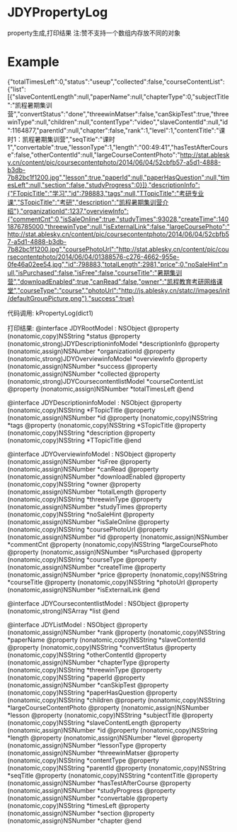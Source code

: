 # JDYPropertyLog
property生成,打印结果
注:赞不支持一个数组内存放不同的对象
# Example
{"totalTimesLeft":0,"status":"useup","collected":false,"courseContentList":{"list":[{"slaveContentLength":null,"paperName":null,"chapterType":0,"subjectTitle":"凯程暑期集训营","convertStatus":"done","threewinMatser":false,"canSkipTest":true,"threewinType":null,"children":null,"contentType":"video","slaveContentId":null,"id":1164877,"parentId":null,"chapter":false,"rank":1,"level":1,"contentTitle":"课时1：凯程暑期集训营","seqTitle":"课时1","convertable":true,"lessonType":1,"length":"00:49:41","hasTestAfterCourse":false,"otherContentId":null,"largeCourseContentPhoto":"http://stat.ablesky.cn/content/pic/coursecontentphoto/2014/06/04/52cbfb57-a5d1-4888-b3db-7b82bc1f1200.jpg","lesson":true,"paperId":null,"paperHasQuestion":null,"timesLeft":null,"section":false,"studyProgress":0}]},"descriptionInfo":{"FTopicTitle":"学习","id":798883,"tags":null,"TTopicTitle":"考研专业课","STopicTitle":"考研","description":"凯程暑期集训营介绍"},"organizationId":1237,"overviewInfo":{"commentCnt":0,"isSaleOnline":true,"studyTimes":93028,"createTime":1401876785000,"threewinType":null,"isExternalLink":false,"largeCoursePhoto":"http://stat.ablesky.cn/content/pic/coursecontentphoto/2014/06/04/52cbfb57-a5d1-4888-b3db-7b82bc1f1200.jpg","coursePhotoUrl":"http://stat.ablesky.cn/content/pic/coursecontentphoto/2014/06/04/01388576-c276-4662-955e-0fe46a02ee54.jpg","id":798883,"totalLength":2981,"price":0,"noSaleHint":null,"isPurchased":false,"isFree":false,"courseTitle":"暑期集训营","downloadEnabled":true,"canRead":false,"owner":"凯程教育考研网络课堂","courseType":"course","photoUrl":"http://js.ablesky.cn/statc//images/init/defaultGroupPicture.png"},"success":true}

代码调用:
kPropertyLog(dict1)

打印结果:
@interface JDYRootModel : NSObject
@property (nonatomic,copy)NSString *status
@property (nonatomic,strong)JDYDescriptioninfoModel *descriptionInfo
@property (nonatomic,assign)NSNumber *organizationId
@property (nonatomic,strong)JDYOverviewinfoModel *overviewInfo
@property (nonatomic,assign)NSNumber *success
@property (nonatomic,assign)NSNumber *collected
@property (nonatomic,strong)JDYCoursecontentlistModel *courseContentList
@property (nonatomic,assign)NSNumber *totalTimesLeft
@end

@interface JDYDescriptioninfoModel : NSObject
@property (nonatomic,copy)NSString *FTopicTitle
@property (nonatomic,assign)NSNumber *id
@property (nonatomic,copy)NSString *tags
@property (nonatomic,copy)NSString *STopicTitle
@property (nonatomic,copy)NSString *description
@property (nonatomic,copy)NSString *TTopicTitle
@end

@interface JDYOverviewinfoModel : NSObject
@property (nonatomic,assign)NSNumber *isFree
@property (nonatomic,assign)NSNumber *canRead
@property (nonatomic,assign)NSNumber *downloadEnabled
@property (nonatomic,copy)NSString *owner
@property (nonatomic,assign)NSNumber *totalLength
@property (nonatomic,copy)NSString *threewinType
@property (nonatomic,assign)NSNumber *studyTimes
@property (nonatomic,copy)NSString *noSaleHint
@property (nonatomic,assign)NSNumber *isSaleOnline
@property (nonatomic,copy)NSString *coursePhotoUrl
@property (nonatomic,assign)NSNumber *id
@property (nonatomic,assign)NSNumber *commentCnt
@property (nonatomic,copy)NSString *largeCoursePhoto
@property (nonatomic,assign)NSNumber *isPurchased
@property (nonatomic,copy)NSString *courseType
@property (nonatomic,assign)NSNumber *createTime
@property (nonatomic,assign)NSNumber *price
@property (nonatomic,copy)NSString *courseTitle
@property (nonatomic,copy)NSString *photoUrl
@property (nonatomic,assign)NSNumber *isExternalLink
@end

@interface JDYCoursecontentlistModel : NSObject
@property (nonatomic,strong)NSArray *list
@end

@interface JDYListModel : NSObject
@property (nonatomic,assign)NSNumber *rank
@property (nonatomic,copy)NSString *paperName
@property (nonatomic,copy)NSString *slaveContentId
@property (nonatomic,copy)NSString *convertStatus
@property (nonatomic,copy)NSString *otherContentId
@property (nonatomic,assign)NSNumber *chapterType
@property (nonatomic,copy)NSString *threewinType
@property (nonatomic,copy)NSString *paperId
@property (nonatomic,assign)NSNumber *canSkipTest
@property (nonatomic,copy)NSString *paperHasQuestion
@property (nonatomic,copy)NSString *children
@property (nonatomic,copy)NSString *largeCourseContentPhoto
@property (nonatomic,assign)NSNumber *lesson
@property (nonatomic,copy)NSString *subjectTitle
@property (nonatomic,copy)NSString *slaveContentLength
@property (nonatomic,assign)NSNumber *id
@property (nonatomic,copy)NSString *length
@property (nonatomic,assign)NSNumber *level
@property (nonatomic,assign)NSNumber *lessonType
@property (nonatomic,assign)NSNumber *threewinMatser
@property (nonatomic,copy)NSString *contentType
@property (nonatomic,copy)NSString *parentId
@property (nonatomic,copy)NSString *seqTitle
@property (nonatomic,copy)NSString *contentTitle
@property (nonatomic,assign)NSNumber *hasTestAfterCourse
@property (nonatomic,assign)NSNumber *studyProgress
@property (nonatomic,assign)NSNumber *convertable
@property (nonatomic,copy)NSString *timesLeft
@property (nonatomic,assign)NSNumber *section
@property (nonatomic,assign)NSNumber *chapter
@end

 